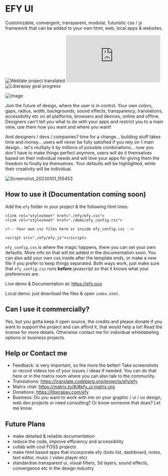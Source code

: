 # EFY UI
Customizable, convergent, transparent, modular, futuristic css / js framework that can be added to your own html, web, local apps & websites.

![Weblate project translated](https://img.shields.io/weblate/progress/efy?color=%233399ff&server=https%3A%2F%2Ftranslate.codeberg.org)
![Matrix](https://img.shields.io/matrix/efy_ui:matrix.org?color=%2377aa00&label=matrix)
![Liberapay goal progress](https://img.shields.io/liberapay/goal/efy?label=donations)

![image](https://user-images.githubusercontent.com/86549690/192852125-ba861a18-a85c-4dd3-8594-7cd758888ec7.png)

Join the future of design, where the user is in control. Your own colors, gaps, radius, width, backgrounds, sound effects, transparency, translations, accessibility etc on all platforms, browsers and devices, online and offline. Designers can't tell you what to do with your apps and restrict you to a main view, use them how you want and where you want!

And designers / devs / companies? time for a change... building stuff takes time and money... users will never be fully satisfied if you rely on 1 main design... let's multiply it by millions of possible combinations... now you don't have to make things perfect anymore, users will do it themselves based on their individual needs and will love your apps for giving them the freedom to finally be themselves. Your defaults will be highlighted, while their creativity will be individual.

![Screenshot_20230101_155453](https://user-images.githubusercontent.com/86549690/211212230-6f75857b-7a95-4f2d-9b9a-b9c1b48df8b9.png)


## How to use it (Documentation coming soon)
Add the `efy` folder in your project & the following html lines:

```
<link rel="stylesheet" href="./efy/efy.css">
<link rel="stylesheet" href="./demo/efy_config.css">

<!-- Your own css files here or inside efy_config.css -->

<script src="./efy/efy.js"></script>
```

`efy_config.css` is where the magic happens, there you can set your own defaults. More info on that will be added in the documentation soon. You can also add your own css inside after the template ends, or make a new file if you prefer to keep things separated. Both ways work, just make sure that `efy_config.css` runs **before** javascript so that it knows what your preferences are.

Live demo & Documentation at: https://efy.ooo

Local demo: just download the files & open `index.html`.

## Can I use it commercially?

Yes, but you gotta keep it open source, the credits and please donate if you want to support the project and can afford it, that would help a lot! Read the license for more details. Otherwise contact me for individual whitelabeling options or business projects.

## Help or Contact me

- Feedback: is very important, so the more the better! Take screenshots or record videos too of your issues / ideas if needed. You can do that here or in the matrix room where you can also talk to the community.
- Translations: https://translate.codeberg.org/projects/efy/efy
- Matrix chat: https://matrix.to/#/#efy_ui:matrix.org
- Donations: https://liberapay.com/efy
- Business: Do you want to work with me on your graphic / ui / ux design, web dev projects or need consulting? Or know someone that does? Let me know.

## Future Plans

- make detailed & reliable documentation
- reduce the code, improve efficiency and accessibility
- collab with cool FOSS projects
- make html based apps that incorporate efy (todo list, dashboard, notes, text editor, music / video player etc)
- standardise transparent ui, visual filters, 3d layers, sound effects, convergence etc in the design industry
